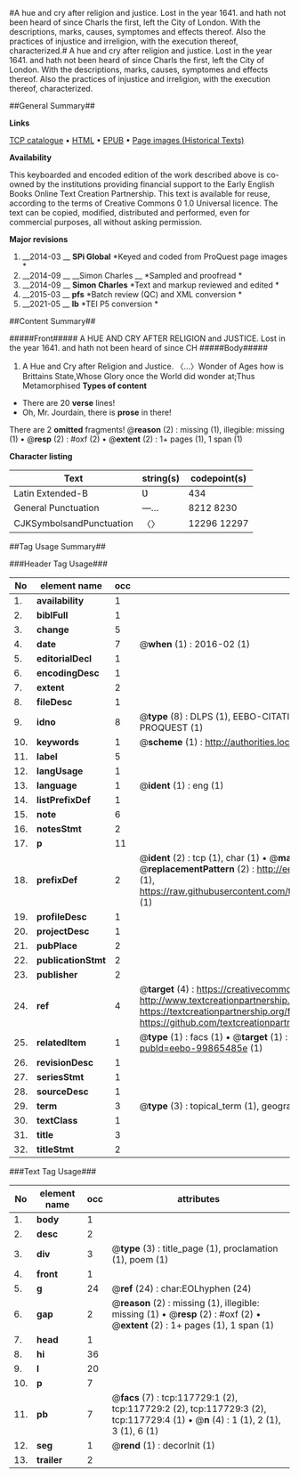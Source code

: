 #A hue and cry after religion and justice. Lost in the year 1641. and hath not been heard of since Charls the first, left the City of London. With the descriptions, marks, causes, symptomes and effects thereof. Also the practices of injustice and irreligion, with the execution thereof, characterized.#
A hue and cry after religion and justice. Lost in the year 1641. and hath not been heard of since Charls the first, left the City of London. With the descriptions, marks, causes, symptomes and effects thereof. Also the practices of injustice and irreligion, with the execution thereof, characterized.

##General Summary##

**Links**

[TCP catalogue](http://www.ota.ox.ac.uk/tcp/)  • 
[HTML](http://tei.it.ox.ac.uk/tcp/Texts-HTML/free/A86/A86688.html)  • 
[EPUB](http://tei.it.ox.ac.uk/tcp/Texts-EPUB/free/A86/A86688.epub) • 
[Page images (Historical Texts)](https://historicaltexts.jisc.ac.uk/eebo-99865485e)

**Availability**

This keyboarded and encoded edition of the work described above is co-owned by the
    institutions providing financial support to the Early English Books Online Text Creation
    Partnership. This text is available for reuse, according to the terms of  Creative Commons 0 1.0 Universal
    licence. The text can be copied, modified, distributed and performed, even for commercial
    purposes, all without asking permission.

**Major revisions**

1. __2014-03 __ __SPi Global__ *Keyed and coded from ProQuest page images *
1. __2014-09 __ __Simon Charles __ *Sampled and proofread *
1. __2014-09 __ __Simon Charles__ *Text and markup reviewed and edited *
1. __2015-03 __ __pfs__ *Batch review (QC) and XML conversion *
1. __2021-05 __ __lb__ *TEI P5 conversion *

##Content Summary##

#####Front#####
A HUE AND CRY AFTER RELIGION and JUSTICE. Lost in the year 1641. and hath not been heard of since CH
#####Body#####

1. A Hue and Cry after Religion and Justice.
〈…〉Wonder of Ages how is Brittains State,Whose Glory once the World did wonder at;Thus Metamorphised
**Types of content**

  * There are 20 **verse** lines!
  * Oh, Mr. Jourdain, there is **prose** in there!

There are 2 **omitted** fragments! 
 @__reason__ (2) : missing (1), illegible: missing (1)  •  @__resp__ (2) : #oxf (2)  •  @__extent__ (2) : 1+ pages (1), 1 span (1)

**Character listing**


|Text|string(s)|codepoint(s)|
|---|---|---|
|Latin Extended-B|Ʋ|434|
|General Punctuation|—…|8212 8230|
|CJKSymbolsandPunctuation|〈〉|12296 12297|

##Tag Usage Summary##

###Header Tag Usage###

|No|element name|occ|attributes|
|---|---|---|---|
|1.|__availability__|1||
|2.|__biblFull__|1||
|3.|__change__|5||
|4.|__date__|7| @__when__ (1) : 2016-02 (1)|
|5.|__editorialDecl__|1||
|6.|__encodingDesc__|1||
|7.|__extent__|2||
|8.|__fileDesc__|1||
|9.|__idno__|8| @__type__ (8) : DLPS (1), EEBO-CITATION (1), VID (1), EEBO-PROQUEST (1), STC (3), PROQUEST (1)|
|10.|__keywords__|1| @__scheme__ (1) : http://authorities.loc.gov/ (1)|
|11.|__label__|5||
|12.|__langUsage__|1||
|13.|__language__|1| @__ident__ (1) : eng (1)|
|14.|__listPrefixDef__|1||
|15.|__note__|6||
|16.|__notesStmt__|2||
|17.|__p__|11||
|18.|__prefixDef__|2| @__ident__ (2) : tcp (1), char (1)  •  @__matchPattern__ (2) : ([0-9\-]+):([0-9IVX]+) (1), (.+) (1)  •  @__replacementPattern__ (2) : http://eebo.chadwyck.com/downloadtiff?vid=$1&page=$2 (1), https://raw.githubusercontent.com/textcreationpartnership/Texts/master/tcpchars.xml#$1 (1)|
|19.|__profileDesc__|1||
|20.|__projectDesc__|1||
|21.|__pubPlace__|2||
|22.|__publicationStmt__|2||
|23.|__publisher__|2||
|24.|__ref__|4| @__target__ (4) : https://creativecommons.org/publicdomain/zero/1.0/ (1), http://www.textcreationpartnership.org/docs/. (1), https://textcreationpartnership.org/faq/#faq05 (1), https://github.com/textcreationpartnership (1)|
|25.|__relatedItem__|1| @__type__ (1) : facs (1)  •  @__target__ (1) : https://data.historicaltexts.jisc.ac.uk/view?pubId=eebo-99865485e (1)|
|26.|__revisionDesc__|1||
|27.|__seriesStmt__|1||
|28.|__sourceDesc__|1||
|29.|__term__|3| @__type__ (3) : topical_term (1), geographic_name (2)|
|30.|__textClass__|1||
|31.|__title__|3||
|32.|__titleStmt__|2||


###Text Tag Usage###

|No|element name|occ|attributes|
|---|---|---|---|
|1.|__body__|1||
|2.|__desc__|2||
|3.|__div__|3| @__type__ (3) : title_page (1), proclamation (1), poem (1)|
|4.|__front__|1||
|5.|__g__|24| @__ref__ (24) : char:EOLhyphen (24)|
|6.|__gap__|2| @__reason__ (2) : missing (1), illegible: missing (1)  •  @__resp__ (2) : #oxf (2)  •  @__extent__ (2) : 1+ pages (1), 1 span (1)|
|7.|__head__|1||
|8.|__hi__|36||
|9.|__l__|20||
|10.|__p__|7||
|11.|__pb__|7| @__facs__ (7) : tcp:117729:1 (2), tcp:117729:2 (2), tcp:117729:3 (2), tcp:117729:4 (1)  •  @__n__ (4) : 1 (1), 2 (1), 3 (1), 6 (1)|
|12.|__seg__|1| @__rend__ (1) : decorInit (1)|
|13.|__trailer__|2||
